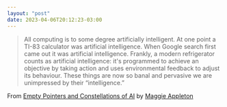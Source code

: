 ```yaml
---
layout: "post"
date: 2023-04-06T20:12:23-03:00
---
```


> All computing is to some degree artificially intelligent. At one point a TI-83 calculator was artificial intelligence. When Google search first came out it was artificial intelligence. Frankly, a modern refrigerator counts as artificial intelligence: it's programmed to achieve an objective by taking action and uses environmental feedback to adjust its behaviour. These things are now so banal and pervasive we are unimpressed by their “intelligence.”

From [Empty Pointers and Constellations of AI](https://maggieappleton.com/ai-empty-pointer) by [Maggie Appleton](https://maggieappleton.com/)
